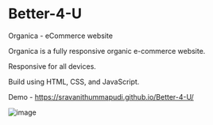 # Better-4-U

Organica - eCommerce website

Organica is a fully responsive organic e-commerce website.

Responsive for all devices.

Build using HTML, CSS, and JavaScript.

Demo - https://sravanithummapudi.github.io/Better-4-U/

![image](https://github.com/sravanithummapudi/Better-4-U/assets/95492610/d6cf7425-c86f-4dd0-b954-320b83bb5eb5)

